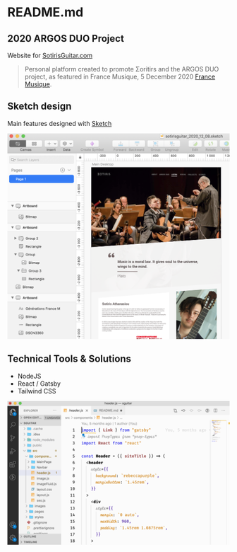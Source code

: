 # README.md

## 2020 ARGOS DUO Project

Website for [SotirisGuitar.com ](https://www.sotirisguitar.com/)

> Personal platform created to promote Σoritirs and the ARGOS DUO project, as featured in France Musique, 5 December 2020 [France Musique](https://www.francemusique.fr/emissions/generations-france-musique-le-live/carte-blanche-a-philippe-cassard-avec-natalie-dessay-89460).   

## Sketch design
Main features designed with [Sketch](https://www.sketch.com/)

![](README/166F5CF5-3237-4B16-8ABB-FA07C58953A9.png)



## Technical Tools & Solutions

- NodeJS
- React / Gatsby 
- Tailwind CSS


![](README/48E648AB-F085-4D06-BDE2-F706F914D874.png)






